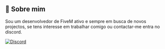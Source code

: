 ## 👋 Sobre mim

Sou um desenvolvedor de FiveM ativo e sempre em busca de novos projectos, se tens interesse em trabalhar comigo ou contactar-me entra no discord.

[![Discord](https://img.shields.io/badge/Discord-7289DA?style=for-the-badge&logo=discord&logoColor=white
)](https://discord.gg/BhUGUNf83U)

